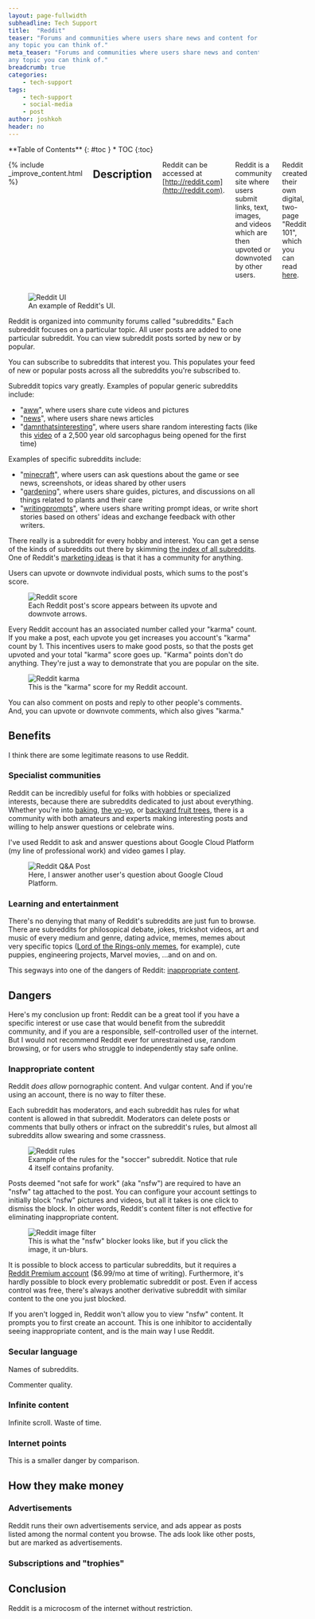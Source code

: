 ```yaml
---
layout: page-fullwidth
subheadline: Tech Support
title:  "Reddit"
teaser: "Forums and communities where users share news and content for 
any topic you can think of."
meta_teaser: "Forums and communities where users share news and content for 
any topic you can think of."
breadcrumb: true
categories:
    - tech-support
tags:
    - tech-support
    - social-media
    - post
author: joshkoh
header: no
---
```


<div class="row">
<div class="medium-4 medium-push-8 columns" markdown="1">
<div class="panel radius" markdown="1">
**Table of Contents**
{: #toc }
*  TOC
{:toc}
</div>
</div><!-- /.medium-4.columns -->
<div class="medium-8 medium-pull-4 columns" markdown="1">

{% include _improve_content.html %}

## Description

Reddit can be accessed at [http://reddit.com](http://reddit.com).

Reddit is a community site where users submit links, text, images, and videos
which are then upvoted or downvoted by other users.

Reddit created their own digital, two-page "Reddit 101", which you can read
[here](https://www.redditinc.com/assets/press-resources/Reddit_101_1908.pdf).

</div><!-- /.medium-8.columns -->
</div><!-- /.row -->

<figure>
  <img src="{{ site.urlimg }}/tech-support/reddit-ui.jpg" alt="Reddit UI"/>
  <figcaption>An example of Reddit's UI.</figcaption>
</figure>

Reddit is organized into community forums called "subreddits." Each subreddit
focuses on a particular topic. All user posts are added to one particular
subreddit. You can view subreddit posts sorted by new or by popular.

You can subscribe to subreddits that interest you. This populates your feed of
new or popular posts across all the subreddits you're subscribed to.

Subreddit topics vary greatly. Examples of popular generic subreddits include:

* "[aww](<https://www.reddit.com/r/aww>)", where users share cute videos and
  pictures
* "[news](<https://www.reddit.com/r/news>)", where users share news articles
* "[damnthatsinteresting](<https://www.reddit.com/r/damnthatsinteresting/>)",
  where users share random interesting facts (like this
  [video](https://www.reddit.com/r/Damnthatsinteresting/comments/uo61wm/this_mummy_sarcophagus_which_has_been_sealed_for/)
  of a 2,500 year old sarcophagus being opened for the first time)

Examples of specific subreddits include:

* "[minecraft](<https://www.reddit.com/r/minecraft/>)", where users can ask
  questions about the game or see news, screenshots, or ideas shared by other
  users
* "[gardening](<https://www.reddit.com/r/gardening/>)", where users share
  guides, pictures, and discussions on all things related to plants and their
  care
* "[writingprompts](<https://www.reddit.com/r/writingprompts/>)", where users
  share writing prompt ideas, or write short stories based on others' ideas and
  exchange feedback with other writers.

There really is a subreddit for every hobby and interest. You can get a sense of
the kinds of subreddits out there by skimming [the index of all
subreddits](https://www.reddit.com/subreddits/a-1/). One of Reddit's [marketing
ideas](https://www.redditinc.com/) is that it has a community for anything.

Users can upvote or downvote individual posts, which sums to the post's score.

<figure>
  <img src="{{ site.urlimg }}/tech-support/reddit-score.jpg" alt="Reddit score"/>
  <figcaption>Each Reddit post's score appears between its upvote and downvote
  arrows.</figcaption>
</figure>

Every Reddit account has an associated number called your "karma" count. If you
make a post, each upvote you get increases you account's "karma" count by 1.
This incentives users to make good posts, so that the posts get upvoted and your
total "karma" score goes up. "Karma" points don't do anything. They're just a
way to demonstrate that you are popular on the site.

<figure>
  <img src="{{ site.urlimg }}/tech-support/reddit-karma.jpg" alt="Reddit karma"/>
  <figcaption>This is the "karma" score for my Reddit account.</figcaption>
</figure>

You can also comment on posts and reply to other people's comments. And, you can
upvote or downvote comments, which also gives "karma."

## Benefits

I think there are some legitimate reasons to use Reddit.

### Specialist communities

Reddit can be incredibly useful for folks with hobbies or specialized interests,
because there are subreddits dedicated to just about everything. Whether you're
into [baking](https://www.reddit.com/r/Baking/),
[the yo-yo](https://www.reddit.com/r/Throwers/), or
[backyard fruit trees](https://www.reddit.com/r/BackyardOrchard/), there is a
community with both amateurs and experts making interesting posts and willing to
help answer questions or celebrate wins.

I've used Reddit to ask and answer questions about Google Cloud Platform (my
line of professional work) and video games I play. 

<figure>
  <img src="{{ site.urlimg }}/tech-support/reddit-post.jpg" alt="Reddit Q&A Post"/>
  <figcaption>
  Here, I answer another user's question about Google Cloud Platform.
  </figcaption>
</figure>

### Learning and entertainment

There's no denying that many of Reddit's subreddits are just fun to browse.
There are subreddits for philosopical debate, jokes, trickshot videos, art and
music of every medium and genre, dating advice, memes, memes about very specific
topics ([Lord of the Rings-only memes](https://www.reddit.com/r/lotrmemes/), for
example), cute puppies, engineering projects, Marvel movies, ...and on and on.

This segways into one of the dangers of Reddit: [inappropriate
content](#inappropriate-content).

## Dangers

Here's my conclusion up front: Reddit can be a great tool if you have a specific
interest or use case that would benefit from the subreddit community, and if you
are a responsible, self-controlled user of the internet. But I would not
recommend Reddit ever for unrestrained use, random browsing, or for users who
struggle to independently stay safe online.

### Inappropriate content

Reddit *does allow* pornographic content. And vulgar content. And if you're
using an account, there is no way to filter these.

Each subreddit has moderators, and each subreddit has rules for what content is
allowed in that subreddit. Moderators can delete posts or comments that bully
others or infract on the subreddit's rules, but almost all subreddits allow
swearing and some crassness.

<figure>
  <img src="{{ site.urlimg }}/tech-support/reddit-rules.jpg" alt="Reddit rules"/>
  <figcaption>Example of the rules for the "soccer" subreddit. Notice that rule
  4 itself contains profanity.</figcaption>
</figure>

Posts deemed "not safe for work" (aka "nsfw") are required to have an "nsfw" tag
attached to the post. You can configure your account settings to initially block
"nsfw" pictures and videos, but all it takes is one click to dismiss the block.
In other words, Reddit's content filter is not effective for eliminating
inappropriate content.

<figure>
  <img src="{{ site.urlimg }}/tech-support/reddit-filter.jpg" alt="Reddit image filter"/>
  <figcaption>This is what the "nsfw" blocker looks like, but if you click the
  image, it un-blurs.</figcaption>
</figure>

It is possible to block access to particular subreddits, but it requires a
[Reddit Premium account](https://www.reddit.com/premium) ($6.99/mo at time of
writing). Furthermore, it's hardly possible to block every problematic subreddit
or post. Even if access control was free, there's always another derivative
subreddit with similar content to the one you just blocked.

If you aren't logged in, Reddit won't allow you to view "nsfw" content. It
prompts you to first create an account. This is one inhibitor to accidentally
seeing inappropriate content, and is the main way I use Reddit.

### Secular language

Names of subreddits.

Commenter quality.

### Infinite content

Infinite scroll. Waste of time.

### Internet points

This is a smaller danger by comparison.

## How they make money

### Advertisements

Reddit runs their own advertisements service, and ads appear as posts listed
among the normal content you browse. The ads look like other posts, but are
marked as advertisements.

### Subscriptions and "trophies"

## Conclusion

Reddit is a microcosm of the internet without restriction.
